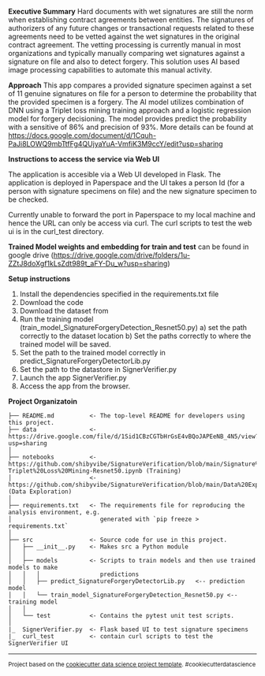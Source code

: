 **Executive Summary**
Hard documents with wet signatures are still the norm when establishing contract agreements between entities. The signatures of authorizers of any future changes or transactional requests related to these agreements need to be vetted against the wet signatures in the original contract agreement. The vetting processing is currently manual in most organizations and typically manually comparing wet signatures against a signature on file and also to detect forgery. This solution uses AI based image processing capabilities to automate this manual activity.

**Approach**
This app compares a provided signature specimen against a set of 11 genuine signatures on file for a person to determine the probability that the provided specimen is a forgery. The AI model utilizes combination of DNN using a Triplet loss mining training approach and a logistic regression model for forgery decisioning. The model provides predict the probability with a sensitive of 86% and precision of 93%. More details can be found at https://docs.google.com/document/d/1Cquh-PaJi8LOWQ9mbTtfFg4QUjyaYuA-VmfiK3M9ccY/edit?usp=sharing  

**Instructions to access the service via Web UI**

The application is accesible via a Web UI developed in Flask. The application is deployed in Paperspace and the UI takes a person Id (for a person with signature specimens on file) and the new signature specimen to be checked.

Currently unable to forward the port in Paperspace to my local machine and hence the URL can only be access via curl. The curl scripts to test the web ui is in the curl_test directory.

**Trained Model weights and embedding for train and test** can be found in google drive (https://drive.google.com/drive/folders/1u-ZZtJ8doXgf1kLsZdt989t_aFY-Du_w?usp=sharing)

**Setup instructions**

1) Install the dependencies specified in the requirements.txt file
2) Download the code
3) Download the dataset from 
4) Run the training model (train_model_SignatureForgeryDetection_Resnet50.py)
    a) set the path correctly to the dataset location
    b) Set the paths correctly to where the trained model will be saved.
5) Set the path to the trained model correctly in predict_SignatureForgeryDetectorLib.py
6) Set the path to the datastore in SignerVerifier.py
7) Launch the app SignerVerifier.py
8) Access the app from the browser.

**Project Organizatoin**

    ├── README.md          <- The top-level README for developers using this project.
    ├── data               <- https://drive.google.com/file/d/1Sid1CBzCGTbHrGsE4vBQoJAPEeNB_4N5/view?usp=sharing
    │
    ├── notebooks          <- https://github.com/shibyvibe/SignatureVerification/blob/main/Signature%20Forgery%20Detection-Triplet%20Loss%20Mining-Resnet50.ipynb (Training)
    │                      <- https://github.com/shibyvibe/SignatureVerification/blob/main/Data%20Exploration.ipynb (Data Exploration)
    │                       
    ├── requirements.txt   <- The requirements file for reproducing the analysis environment, e.g.
    │                         generated with `pip freeze > requirements.txt`
    │
    ├── src                <- Source code for use in this project.
    │   ├── __init__.py    <- Makes src a Python module
    │   │
    │   ├── models         <- Scripts to train models and then use trained models to make
    │   │   │                 predictions
    │   │   ├── predict_SignatureForgeryDetectorLib.py   <-- prediction model
    │   │   └── train_model_SignatureForgeryDetection_Resnet50.py <-- training model
    │   │
    │   └── test           <- Contains the pytest unit test scripts.
    │
    |_  SignerVerifier.py  <- Flask based UI to test signature specimens
    |_  curl_test          <- contain curl scripts to test the SignerVerifier UI
    
--------

<p><small>Project based on the <a target="_blank" href="https://drivendata.github.io/cookiecutter-data-science/">cookiecutter data science project template</a>. #cookiecutterdatascience</small></p>
